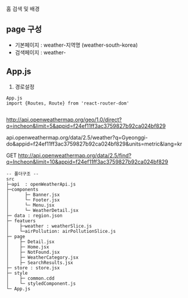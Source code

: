 홈
검색 및 배경


## page 구성
 - 기본페이지 : weather-지역명 (weather-south-korea)
 - 검색페이지 : weather-


## App.js
 1. 경로설정


```
App.js
import {Routes, Route} from 'react-router-dom'


```

http://api.openweathermap.org/geo/1.0/direct?q=incheon&limit=5&appid=f24ef11ff3ac3759827b92ca024bf829


api.openweathermap.org/data/2.5/weather?q=Gyeonggi-do&appid=f24ef11ff3ac3759827b92ca024bf829&units=metric&lang=kr


GET http://api.openweathermap.org/data/2.5/find?q=Incheon&limit=10&appid=f24ef11ff3ac3759827b92ca024bf829


```
-- 폴더구조 --
src
├─api  : openWeatherApi.js
├─components 
│      ├─ Banner.jsx
│      └─ Footer.jsx
│      └─ Menu.jsx
│      └─ WeatherDetail.jsx
├─ data : region.json
├─ featuers
│    ├─weather : weatherSlice.js
│    └─airPollution: airPollutionSlice.js
├─ page
│    ├─ Detail.jsx
│    ├─ Home.jsx
│    ├─ NotFound.jsx
│    ├─ WeatherCategory.jsx
│    ├─ SearchResults.jsx
├─ store : store.jsx
├─ style
│    ├─ common.cdd
│    └─ styledComponent.js
└─ App.js
```
